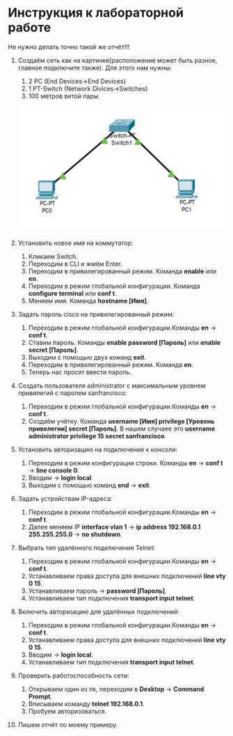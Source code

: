 # Инструкция к лабораторной работе
Не нужно делать точно такой же отчёт!!! 

1. Создаём сеть как на картинке(расположение может быть разное, главное подключите также). Для этого нам нужны:
    1. 2 PC (End Devices->End Devices)
    2. 1 PT-Switch (Network Divices->Switches)
    3. 100 метров витой пары
    
    ![Сеть](https://github.com/AlexHoz/MP-301/blob/master/Сети%20ЭВМ/Скриншоты/Lab_2/1.png)

2. Установить новое имя на коммутатор:
    1. Кликаем Switch.
    2. Переходим в CLI и жмём Enter.
    3. Переходим в привилегированный режим. Команда **enable** или **en**.
    4. Переходим в режим глобальной конфигурации. Команда **configure terminal**  или **conf t**.
    5. Меняем имя. Команда **hostname [Имя]**.

3. Задать пароль cisco на привилегированный режим:
    1. Переходим в режим глобальной конфигурации.Команды **en** -> **conf t**.
    2. Ставим пароль. Команды **enable password [Пароль]** или **enable secret [Пароль]**.
    3. Выходим с помощью двух команд **exit**.
    4. Переходим в привилегированный режим. Команда  **en**.
    5. Теперь нас просят ввести пароль.

4. Создать пользователя administrator с максимальным уровнем привилегий с паролем sanfrancisco:
    1. Переходим в режим глобальной конфигурации.Команды **en** -> **conf t**.
    2. Создаём учётку. Команда **username [Имя] privilege [Уровень привелегии] secret [Пароль]**.
    В нашем случаее это **username administrator privilege 15 secret sanfrancisco**
    
5. Установить авторизацию на подключение к консоли:
    1. Переходим в режим конфигурации строки. Команды **en** -> **conf t** -> **line console 0**.
    2. Вводим  -> **login local**
    2. Выходим с помощью команд **end** -> **exit**.
	
6. Задать устройствам IP-адреса:
    1. Переходим в режим глобальной конфигурации.Команды **en** -> **conf t**.
    2. Далее меняем IP **interface vlan 1** -> **ip address 192.168.0.1 255.255.255.0** -> **no shutdown**.

7. Выбрать тип удалённого подключения Telnet:
   1. Переходим в режим глобальной конфигурации.Команды **en** -> **conf t**.
   2. Устанавливаем права доступа для внешних подключений **line vty 0 15**.
   3. Устанавливаем пароль  -> **password [Пароль]**.
   4. Устанавливаем тип подключения **transport input telnet**.
8. Включить авторизацию для удалённых подключений: 
    1. Переходим в режим глобальной конфигурации.Команды **en** -> **conf t**.
   2. Устанавливаем права доступа для внешних подключений **line vty 0 15**.
   3. Вводим  -> **login local**.
   4. Устанавливаем тип подключения **transport input telnet**.
9. Проверить работоспособность сети:
    1. Открываем один из пк, переходим в **Desktop** -> **Command Prompt**.
    2. Вписываем команду **telnet 192.168.0.1**.
    3. Пробуем авторизоваться.
10. Пишем отчёт по моему примеру.
